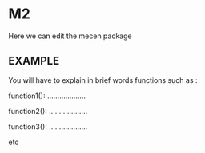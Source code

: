 # M2

Here we can edit the mecen package

## EXAMPLE

You will have to explain in brief words functions such as : 

function1(): ...................

function2(): ...................

function3(): ...................

etc